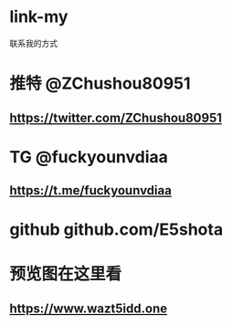 # link-my
联系我的方式
# 推特 @ZChushou80951
## https://twitter.com/ZChushou80951
# TG   @fuckyounvdiaa
## https://t.me/fuckyounvdiaa
# github  github.com/E5shota
# 预览图在这里看
## https://www.wazt5idd.one
